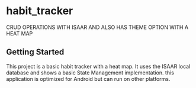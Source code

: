 # habit_tracker

CRUD OPERATIONS WITH ISAAR AND ALSO HAS THEME OPTION WITH A HEAT MAP

## Getting Started
This project is a basic habit tracker with a heat map. It uses the ISAAR local database and shows a basic State Management implementation.
this application is optimized for Android but can run on other platforms.
